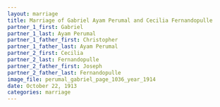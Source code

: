 ```yaml
---
layout: marriage
title: Marriage of Gabriel Ayam Perumal and Cecilia Fernandopulle
partner_1_first: Gabriel
partner_1_last: Ayam Perumal
partner_1_father_first: Christopher
partner_1_father_last: Ayam Perumal
partner_2_first: Cecilia
partner_2_last: Fernandopulle
partner_2_father_first: Joseph
partner_2_father_last: Fernandopulle
image_file: perumal_gabriel_page_1036_year_1914
date: October 22, 1913
categories: marriage
---
```


